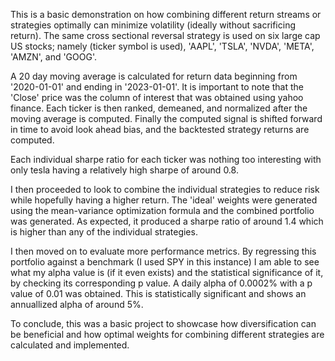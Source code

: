 
This is a basic demonstration on how combining different return streams or strategies optimally can minimize volatility (ideally without sacrificing return). The same cross sectional reversal strategy is used on six large cap US stocks; namely (ticker symbol is used), 'AAPL', 'TSLA', 'NVDA', 'META', 'AMZN', and 'GOOG'. 

A 20 day moving average is calculated for return data beginning from '2020-01-01' and ending in '2023-01-01'. It is important to note that the 'Close' price was the column of interest that was obtained using yahoo finance. Each ticker is then ranked, demeaned, and normalized after the moving average is computed. Finally the computed signal is shifted forward in time to avoid look ahead bias, and the backtested strategy returns are computed. 

Each individual sharpe ratio for each ticker was nothing too interesting with only tesla having a relatively high sharpe of around 0.8.

I then proceeded to look to combine the individual strategies to reduce risk while hopefully having a higher return. The 'ideal' weights were generated using the mean-variance optimization formula and the combined portfolio was generated. As expected, it produced a sharpe ratio of around 1.4 which is higher than any of the individual strategies.

I then moved on to evaluate more performance metrics. By regressing this portfolio against a benchmark (I used SPY in this instance) I am able to see what my alpha value is (if it even exists) and the statistical significance of it, by checking its corresponding p value. A daily alpha of 0.0002% with a p value of 0.01 was obtained. This is statistically significant and shows an annuallized alpha of around 5%. 

To conclude, this was a basic project to showcase how diversification can be beneficial and how optimal weights for combining different strategies are calculated and implemented.


